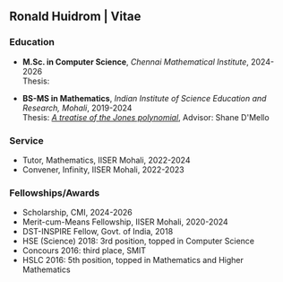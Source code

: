 ## Ronald Huidrom | Vitae

### Education 

- **M.Sc. in Computer Science**, _Chennai Mathematical Institute_, 2024-2026 <br/>
Thesis: 

- **BS-MS in Mathematics**, _Indian Institute of Science Education and Research, Mohali_, 2019-2024 <br/>
Thesis: [_A treatise of the Jones polynomial_](), Advisor: Shane D'Mello

### Service

- Tutor, Mathematics, IISER Mohali, 2022-2024
- Convener, Infinity, IISER Mohali, 2022-2023

### Fellowships/Awards

- Scholarship, CMI, 2024-2026 <br/>
- Merit-cum-Means Fellowship, IISER Mohali, 2020-2024 <br/>
- DST-INSPIRE Fellow, Govt. of India, 2018
- HSE (Science) 2018: 3rd position, topped in Computer Science
- Concours 2016: third place, SMIT
- HSLC 2016: 5th position, topped in Mathematics and Higher Mathematics
